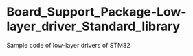 # Board_Support_Package-Low-layer_driver_Standard_library
Sample code of low-layer drivers of STM32
